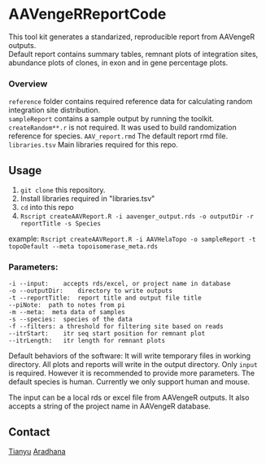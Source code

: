 # AAVengeRReportCode

This tool kit generates a standarized, reproducible report from AAVengeR outputs. \
Default report contains summary tables, remnant plots of integration sites, abundance plots of clones, in exon and in gene percentage plots.

### Overview
`reference` folder contains required reference data for calculating random integration site distribution. \
`sampleReport` contains a sample output by running the toolkit. \
`createRandom**.r` is not required. It was used to build randomization reference for species.
`AAV_report.rmd` The default report rmd file. \
`libraries.tsv` Main libraries required for this repo. 

## Usage
1. `git clone` this repository. 
2. Install libraries required in "libraries.tsv"
3. `cd` into this repo
4. `Rscript createAAVReport.R -i aavenger_output.rds -o outputDir -r reportTitle -s Species`

example: `Rscript createAAVReport.R -i AAVHelaTopo -o sampleReport -t topoDefault --meta topoisomerase_meta.rds`

### Parameters: 

`-i --input:	accepts rds/excel, or project name in database` \
`-o --outputDir:	directory to write outputs ` \
`-t --reportTitle:	report title and output file title` \
`--piNote:  path to notes from pi` \
`-m --meta:  meta data of samples` \
`-s --species:  species of the data ` \
`-f --filters: a threshold for filtering site based on reads` \
`--itrStart:	itr seq start position for remnant plot` \
`--itrLength:	itr length for remnant plots` 

Default behaviors of the software:
It will write temporary files in working directory. All plots and reports will write in the output directory. Only `input` is required. However it is recommended to provide more parameters. The default species is human. Currently we only support human and mouse.

The input can be a local rds or excel file from AAVengeR outputs. 
It also accepts a string of the project name in AAVengeR database.

## Contact
[Tianyu](tianyu.lu@pennmedicine.upenn.edu)
[Aradhana]()
